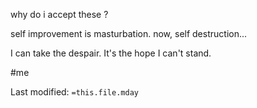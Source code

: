 why do i accept these ?

self improvement is masturbation. now, self destruction...  
  
I can take the despair. It's the hope I can't stand.


#me

Last modified: `=this.file.mday`